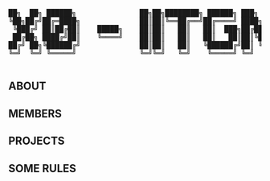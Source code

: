 <div align="center">

<pre>
██╗  ██╗ ██████╗               ██╗██╗████████╗ ██████╗ ███╗   ██╗
╚██╗██╔╝██╔═████╗              ██║██║╚══██╔══╝██╔════╝ ████╗  ██║
 ╚███╔╝ ██║██╔██║    █████╗    ██║██║   ██║   ██║  ███╗██╔██╗ ██║
 ██╔██╗ ████╔╝██║    ╚════╝    ██║██║   ██║   ██║   ██║██║╚██╗██║
██╔╝ ██╗╚██████╔╝              ██║██║   ██║   ╚██████╔╝██║ ╚████║
╚═╝  ╚═╝ ╚═════╝               ╚═╝╚═╝   ╚═╝    ╚═════╝ ╚═╝  ╚═══╝
                                                                 
</pre>
</div>

## ABOUT
## MEMBERS
## PROJECTS
## SOME RULES
